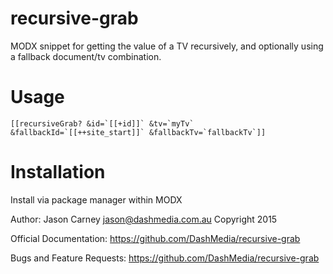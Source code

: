 recursive-grab
============

MODX snippet for getting the value of a TV recursively, and optionally using a fallback document/tv combination.


Usage
============

```
[[recursiveGrab? &id=`[[+id]]` &tv=`myTv` &fallbackId=`[[++site_start]]` &fallbackTv=`fallbackTv`]]
```

Installation
============

Install via package manager within MODX

Author: Jason Carney <jason@dashmedia.com.au>
Copyright 2015

Official Documentation: https://github.com/DashMedia/recursive-grab

Bugs and Feature Requests: https://github.com/DashMedia/recursive-grab